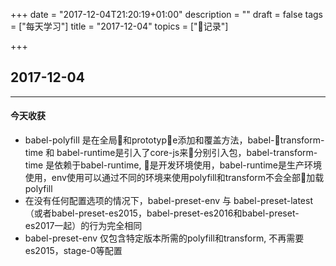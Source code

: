 +++
date = "2017-12-04T21:20:19+01:00"
description = ""
draft = false
tags = ["每天学习"]
title = "2017-12-04"
topics = ["记录"]

+++

## 2017-12-04

---
#### 今天收获

* babel-polyfill 是在全局和prototype添加和覆盖方法，babel-transform-time 和 babel-runtime是引入了core-js来分别引入包，babel-transform-time 是依赖于babel-runtime, 是开发环境使用，babel-runtime是生产环境使用，env使用可以通过不同的环境来使用polyfill和transform不会全部加载polyfill
* 在没有任何配置选项的情况下，babel-preset-env 与 babel-preset-latest（或者babel-preset-es2015，babel-preset-es2016和babel-preset-es2017一起）的行为完全相同
*  babel-preset-env 仅包含特定版本所需的polyfill和transform, 不再需要es2015，stage-0等配置
